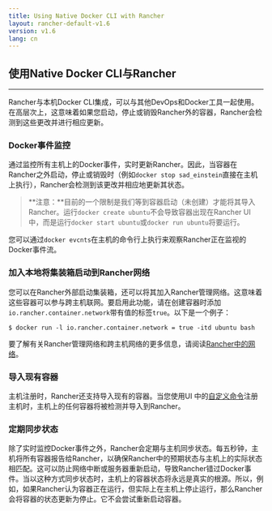```yaml
---
title: Using Native Docker CLI with Rancher
layout: rancher-default-v1.6
version: v1.6
lang: cn
---
```


## 使用Native Docker CLI与Rancher

------

Rancher与本机Docker CLI集成，可以与其他DevOps和Docker工具一起使用。在高层次上，这意味着如果您启动，停止或销毁Rancher外的容器，Rancher会检测到这些更改并进行相应更新。

### Docker事件监控

通过监控所有主机上的Docker事件，实时更新Rancher。因此，当容器在Rancher之外启动，停止或销毁时（例如`docker stop sad_einstein`直接在主机上执行），Rancher会检测到该更改并相应地更新其状态。

> **注意：**目前的一个限制是我们等到容器启动（未创建）才能将其导入Rancher。运行`docker create ubuntu`不会导致容器出现在Rancher UI中，而是运行`docker start ubuntu`或`docker run ubuntu`将要运行。

您可以通过`docker evcnts`在主机的命令行上执行来观察Rancher正在监视的Docker事件流。

### 加入本地将集装箱启动到Rancher网络

您可以在Rancher外部启动集装箱，还可以将其加入Rancher管理网络。这意味着这些容器可以参与跨主机联网。要启用此功能，请在创建容器时添加`io.rancher.container.network`带有值的标签`true`。以下是一个例子：

```
$ docker run -l io.rancher.container.network = true -itd ubuntu bash
```

要了解有关Rancher管理网络和跨主机网络的更多信息，请阅读[Rancher中的网络](https://github.com/rancher/rancher.github.io/blob/master/rancher/v1.6/cn/native-docker/%7B%7Bsite.baseurl%7D%7D/rancher/%7B%7Bpage.version%7D%7D/%7B%7Bpage.lang%7D%7D/rancher-services/networking)。

### 导入现有容器

主机注册时，Rancher还支持导入现有的容器。当您使用UI 中的[自定义命令](https://github.com/rancher/rancher.github.io/blob/master/rancher/v1.6/cn/native-docker/%7B%7Bsite.baseurl%7D%7D/rancher/%7B%7Bpage.version%7D%7D/%7B%7Bpage.lang%7D%7D/hosts/custom)注册主机时，主机上的任何容器将被检测并导入到Rancher。

### 定期同步状态

除了实时监控Docker事件之外，Rancher会定期与主机同步状态。每五秒钟，主机将所有容器报告给Rancher，以确保Rancher中的预期状态与主机上的实际状态相匹配。这可以防止网络中断或服务器重新启动，导致Rancher错过Docker事件。当以这种方式同步状态时，主机上的容器状态将永远是真实的根源。所以，例如，如果Rancher认为容器正在运行，但实际上在主机上停止运行，那么Rancher会将容器的状态更新为停止。它不会尝试重新启动容器。